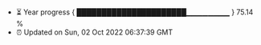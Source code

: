 - ⏳ Year progress { ██████████████████████▁▁▁▁▁▁▁▁ } 75.14 %
- ⏰ Updated on Sun, 02 Oct 2022 06:37:39 GMT

